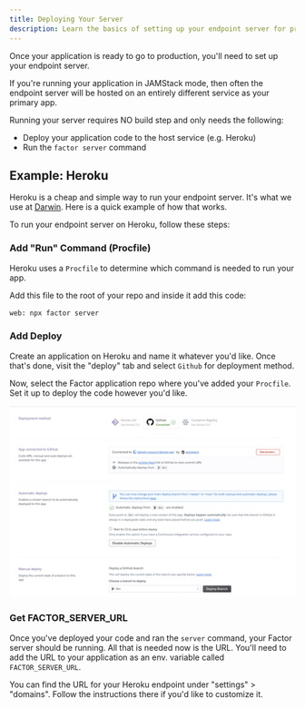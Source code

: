 ```yaml
---
title: Deploying Your Server
description: Learn the basics of setting up your endpoint server for production
---
```


Once your application is ready to go to production, you'll need to set up your endpoint server.

If you're running your application in JAMStack mode, then often the endpoint server will be hosted on an entirely different service as your primary app.

Running your server requires NO build step and only needs the following:

- Deploy your application code to the host service (e.g. Heroku)
- Run the `factor server` command

## Example: Heroku

Heroku is a cheap and simple way to run your endpoint server. It's what we use at [Darwin](https://www.darwin.so). Here is a quick example of how that works.

To run your endpoint server on Heroku, follow these steps:

### Add "Run" Command (Procfile)

Heroku uses a `Procfile` to determine which command is needed to run your app.

Add this file to the root of your repo and inside it add this code:

```bash
web: npx factor server
```

### Add Deploy

Create an application on Heroku and name it whatever you'd like. Once that's done, visit the "deploy" tab and select `Github` for deployment method.

Now, select the Factor application repo where you've added your `Procfile`. Set it up to deploy the code however you'd like.

![Deploying With Heroku](./heroku-deploy.webp)

### Get FACTOR_SERVER_URL

Once you've deployed your code and ran the `server` command, your Factor server should be running. All that is needed now is the URL. You'll need to add the URL to your application as an env. variable called `FACTOR_SERVER_URL`.

You can find the URL for your Heroku endpoint under "settings" > "domains". Follow the instructions there if you'd like to customize it.
